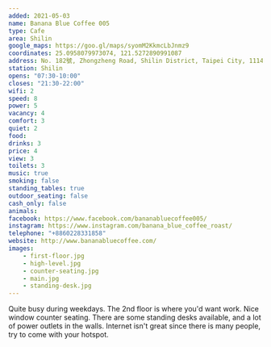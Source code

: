 ```yaml
---
added: 2021-05-03
name: Banana Blue Coffee 005
type: Cafe
area: Shilin
google_maps: https://goo.gl/maps/syomM2KkmcLbJnmz9
coordinates: 25.0958079973074, 121.5272890991087
address: No. 182號, Zhongzheng Road, Shilin District, Taipei City, 11145
station: Shilin
opens: "07:30-10:00"
closes: "21:30-22:00"
wifi: 2
speed: 8
power: 5
vacancy: 4
comfort: 3
quiet: 2
food:
drinks: 3
price: 4
view: 3
toilets: 3
music: true
smoking: false
standing_tables: true
outdoor_seating: false
cash_only: false 
animals:
facebook: https://www.facebook.com/bananabluecoffee005/
instagram: https://www.instagram.com/banana_blue_coffee_roast/
telephone: "+8860228331858"
website: http://www.bananabluecoffee.com/
images: 
    - first-floor.jpg
    - high-level.jpg
    - counter-seating.jpg
    - main.jpg
    - standing-desk.jpg
---
```


Quite busy during weekdays. The 2nd floor is where you'd want work. Nice window counter seating. There are some standing desks available, and a lot of power outlets in the walls. Internet isn't great since there is many people, try to come with your hotspot. 